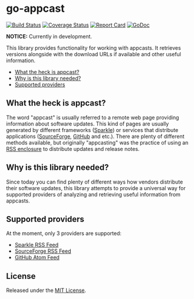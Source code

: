 # go-appcast

[![Build Status](https://travis-ci.org/victorpopkov/go-appcast.svg?branch=master)](https://travis-ci.org/victorpopkov/go-appcast)
[![Coverage Status](https://coveralls.io/repos/github/victorpopkov/go-appcast/badge.svg?branch=master)](https://coveralls.io/github/victorpopkov/go-appcast?branch=master)
[![Report Card](https://goreportcard.com/badge/github.com/victorpopkov/go-appcast)](https://goreportcard.com/badge/github.com/victorpopkov/go-appcast)
[![GoDoc](https://godoc.org/github.com/victorpopkov/go-appcast?status.svg)](https://godoc.org/github.com/victorpopkov/go-appcast)

**NOTICE:** Currently in development.

This library provides functionality for working with appcasts. It retrieves
versions alongside with the download URLs if available and other useful
information.

- [What the heck is appcast?](#what-the-heck-is-appcast)
- [Why is this library needed?](#why-is-this-library-needed)
- [Supported providers](#supported-providers)

## What the heck is appcast?

The word "appcast" is usually referred to a remote web page providing
information about software updates. This kind of pages are usually generated by
different frameworks ([Sparkle](https://sparkle-project.org/)) or services that
distribute applications ([SourceForge](https://sourceforge.net/), [GitHub](https://github.com/)
and etc.). There are plenty of different methods available, but originally
"appcasting" was the practice of using an [RSS enclosure](https://en.wikipedia.org/wiki/RSS_enclosure)
to distribute updates and release notes.

## Why is this library needed?

Since today you can find plenty of different ways how vendors distribute their
software updates, this library attempts to provide a universal way for supported
providers of analyzing and retrieving useful information from appcasts.

## Supported providers

At the moment, only 3 providers are supported:

- [Sparkle RSS Feed](https://sparkle-project.org/)
- [SourceForge RSS Feed](https://sourceforge.net/)
- [GitHub Atom Feed](https://github.com/)

## License

Released under the [MIT License](https://opensource.org/licenses/MIT).
